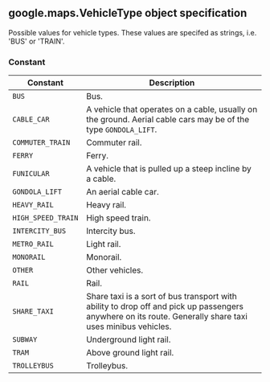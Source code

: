<h2 id="VehicleType">
google.maps.VehicleType
object specification
</h2><p>Possible values for vehicle types. These values are specifed as strings, i.e. 'BUS' or 'TRAIN'.</p><h3 id="devsite_header_132">Constant</h3><table summary="object VehicleType - Constants" width="100%">
<thead>
<tr><th>Constant</th>
<th>Description</th>
</tr></thead>
<tbody>
<tr>
<td><code>BUS</code></td>
<td>Bus.</td>
</tr>
<tr>
<td><code>CABLE_CAR</code></td>
<td>A vehicle that operates on a cable, usually on the ground. Aerial cable cars may be of the type <code>GONDOLA_LIFT</code>.</td>
</tr>
<tr>
<td><code>COMMUTER_TRAIN</code></td>
<td>Commuter rail.</td>
</tr>
<tr>
<td><code>FERRY</code></td>
<td>Ferry.</td>
</tr>
<tr>
<td><code>FUNICULAR</code></td>
<td>A vehicle that is pulled up a steep incline by a cable.</td>
</tr>
<tr>
<td><code>GONDOLA_LIFT</code></td>
<td>An aerial cable car.</td>
</tr>
<tr>
<td><code>HEAVY_RAIL</code></td>
<td>Heavy rail.</td>
</tr>
<tr>
<td><code>HIGH_SPEED_TRAIN</code></td>
<td>High speed train.</td>
</tr>
<tr>
<td><code>INTERCITY_BUS</code></td>
<td>Intercity bus.</td>
</tr>
<tr>
<td><code>METRO_RAIL</code></td>
<td>Light rail.</td>
</tr>
<tr>
<td><code>MONORAIL</code></td>
<td>Monorail.</td>
</tr>
<tr>
<td><code>OTHER</code></td>
<td>Other vehicles.</td>
</tr>
<tr>
<td><code>RAIL</code></td>
<td>Rail.</td>
</tr>
<tr>
<td><code>SHARE_TAXI</code></td>
<td>Share taxi is a sort of bus transport with ability to drop off and pick up passengers anywhere on its route. Generally share taxi uses minibus vehicles.</td>
</tr>
<tr>
<td><code>SUBWAY</code></td>
<td>Underground light rail.</td>
</tr>
<tr>
<td><code>TRAM</code></td>
<td>Above ground light rail.</td>
</tr>
<tr>
<td><code>TROLLEYBUS</code></td>
<td>Trolleybus.</td>
</tr>
</tbody>
</table>